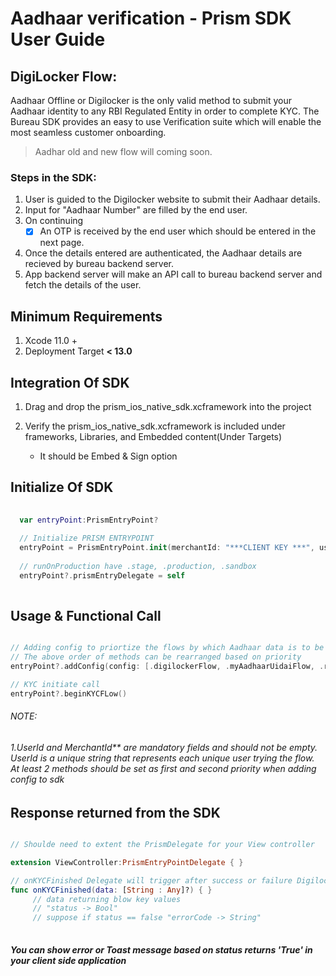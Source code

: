 # Aadhaar verification - Prism SDK User Guide

## DigiLocker Flow: 
Aadhaar Offline or Digilocker is the only valid method to submit your Aadhaar identity to any RBI Regulated Entity in order to complete KYC. The Bureau SDK provides an easy to use Verification suite which will enable the most seamless customer onboarding.

> Aadhar old and new flow will coming soon.

### Steps in the SDK: 
1. User is guided to the Digilocker website to submit their Aadhaar details.
2. Input for "Aadhaar Number" are filled by the end user.
3. On continuing
    - [x] An OTP is received by the end user which should be entered in the next page.
4. Once the details entered are authenticated, the Aadhaar details are recieved by bureau backend server.
5. App backend server will make an API call to bureau backend server and fetch the details of the user.

## Minimum Requirements
  1. Xcode 11.0 +
  2. Deployment Target **< 13.0**

## Integration Of SDK
  1. Drag and drop the prism_ios_native_sdk.xcframework into the project
  2. Verify the prism_ios_native_sdk.xcframework is included under frameworks, Libraries, and Embedded content(Under Targets)
 
      - It should be Embed & Sign option

## Initialize Of SDK

```Swift
  
  var entryPoint:PrismEntryPoint?
  
  // Initialize PRISM ENTRYPOINT
  entryPoint = PrismEntryPoint.init(merchantId: "***CLIENT KEY ***", userId: "*** UNIQUE USER ID ***", successRedirectURL: "*** URL ***", failureRedirectURL: "*** URL ***", runOnProduction: .stage,refVC: self)
  
  // runOnProduction have .stage, .production, .sandbox 
  entryPoint?.prismEntryDelegate = self
  
```

## Usage & Functional Call

```Swift

// Adding config to priortize the flows by which Aadhaar data is to be taken can be added multiple times    
// The above order of methods can be rearranged based on priority
entryPoint?.addConfig(config: [.digilockerFlow, .myAadhaarUidaiFlow, .residentUidaiAadhaarFlow])

// KYC initiate call
entryPoint?.beginKYCFLow()

```
###### NOTE:
###### 1._UserId and MerchantId** are mandatory fields and should not be empty. UserId is a unique string that represents each unique user trying the flow._ <br/>_At least 2 methods should be set as first and second priority when adding config to sdk_


## Response returned from the SDK

```Swift

// Shoulde need to extent the PrismDelegate for your View controller

extension ViewController:PrismEntryPointDelegate { }

// onKYCFinished Delegate will trigger after success or failure Digilocker flow completion
func onKYCFinished(data: [String : Any]?) { }
     // data returning blow key values
     // "status -> Bool"
     // suppose if status == false "errorCode -> String"
     
```
#### _You can show error or Toast message based on status returns 'True' in your client side application_



